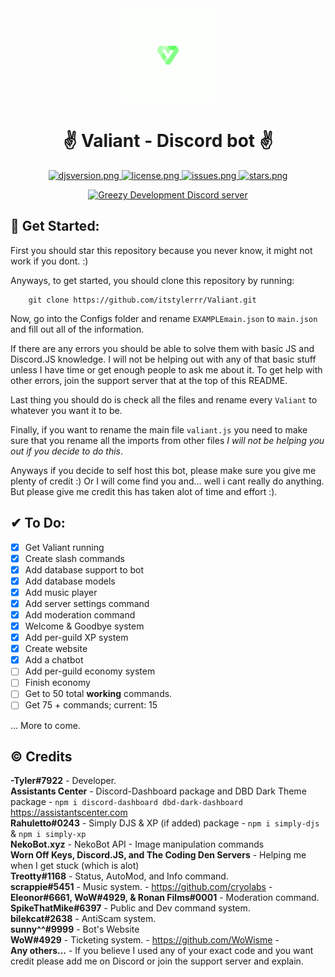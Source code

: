 <div align=center >
<a href="# Get Started"><img src="./Extra/Images/Logos/valiantlogo-green.png" alt="Valiant-logo-circle" height="150px" width="150px" ></a>
</div>
<h1 align=center >✌️ Valiant - Discord bot ✌️ </h1>

<div align=center >
  <a href="https://github.com/discordjs">
    <img src="https://img.shields.io/badge/discord.js-v13.7.0-blue.svg?logo=npm" alt="djsversion.png">
  </a>

  <a href="https://github.com/itstylerrr/Valiant/blob/LICENSE.md">
    <img src="https://img.shields.io/github/license/itstylerrr/Valiant" alt="license.png">
  </a>
  
  <a href="#">
  <img src="https://img.shields.io/github/issues/itstylerrr/Valiant" alt="issues.png"
  </a>
  
  <a href="https://github.com/itstylerrr/Valiant">
  <img src="https://img.shields.io/github/stars/itstylerrr/Valiant" alt="stars.png"
  </a>

<a href="https://discord.gg/a7V6C4dAQj"><img src="https://img.shields.io/discord/971534964527087726?color=5865F2&logo=discord&logoColor=white" alt="Greezy Development Discord server" /></a>

</div>
    
## 👋 Get Started:
First you should star this repository because you never know, it might not work if you dont. :)

Anyways, to get started, you should clone this repository by running:

```
    git clone https://github.com/itstylerrr/Valiant.git
```

Now, go into the Configs folder and rename `EXAMPLEmain.json` to `main.json` and fill out all of the information.

If there are any errors you should be able to solve them with basic JS and Discord.JS knowledge. I will not be helping out with any of that basic stuff unless I have time or get enough people to ask me about it. To get help with other errors, join the support server that at the top of this README.

Last thing you should do is check all the files and rename every `Valiant` to whatever you want it to be.

Finally, if you want to rename the main file `valiant.js` you need to make sure that you rename all the imports from other files _I will not be helping you out if you decide to do this_.

Anyways if you decide to self host this bot, please make sure you give me plenty of credit :) Or I will come find you and... well i cant really do anything. But please give me credit this has taken alot of time and effort :).

## ✔ To Do:

- [x] Get Valiant running
- [x] Create slash commands
- [x] Add database support to bot
- [x] Add database models
- [x] Add music player
- [x] Add server settings command
- [x] Add moderation command
- [x] Welcome & Goodbye system
- [x] Add per-guild XP system
- [x] Create website
- [x] Add a chatbot
- [ ] Add per-guild economy system
- [ ] Finish economy
- [ ] Get to 50 total **working** commands.
- [ ] Get 75 + commands; current: 15

... More to come.

## ©️ Credits

**-Tyler#7922** - Developer. \
**Assistants Center** - Discord-Dashboard package and DBD Dark Theme package - `npm i discord-dashboard dbd-dark-dashboard` https://assistantscenter.com \
**Rahuletto#0243** - Simply DJS & XP (if added) package - `npm i simply-djs` & `npm i simply-xp` \
**NekoBot.xyz** - NekoBot API - Image manipulation commands \
**Worn Off Keys, Discord.JS, and The Coding Den Servers** - Helping me when I get stuck (which is alot) \
**Treotty#1168** - Status, AutoMod, and Info command. \
**scrappie#5451** - Music system. - https://github.com/cryolabs - \
**Eleonor#6661, WoW#4929, & Ronan Films#0001** - Moderation command. \
**SpikeThatMike#6397** - Public and Dev command system. \
**bilekcat#2638** - AntiScam system. \
**sunny^^#9999** - Bot's Website \
**WoW#4929** - Ticketing system. - https://github.com/WoWisme - \
**Any others...** - If you believe I used any of your exact code and you want credit please add me on Discord or join the support server and explain.
